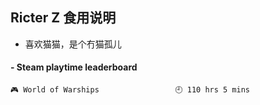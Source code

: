 ## Ricter Z 食用说明
- 喜欢猫猫，是个冇猫孤儿

<!-- steam-box start -->
#### - Steam playtime leaderboard
```text
🎮 World of Warships                 🕘 110 hrs 5 mins
```
<!-- Powered by https://github.com/YouEclipse/steam-box . -->
<!-- steam-box end -->
